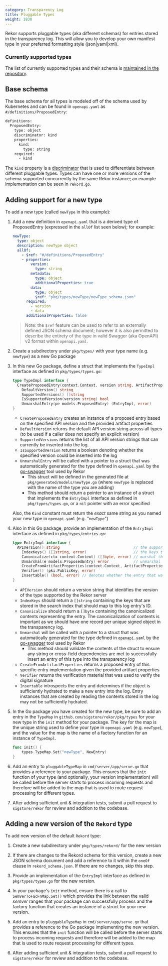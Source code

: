 ```yaml
---
category: Transparency Log
title: Pluggable Types
weight: 1830
---
```


Rekor supports pluggable types (aka different schemas) for entries stored in the transparency log. This will allow you to develop your own manifest type in your preferred formatting style (json|yaml|xml).

### Currently supported types

The list of currently supported types and their schema is [maintained in the repository](https://github.com/sigstore/rekor/tree/main/pkg/types#currently-supported-types).

## Base schema

The base schema for all types is modeled off of the schema used by Kubernetes and can be found in `openapi.yaml` as `#/definitions/ProposedEntry`:

```bash
definitions:
  ProposedEntry:
    type: object
    discriminator: kind
    properties:
      kind:
        type: string
    required:
      - kind
```

The `kind` property is a [discriminator](https://github.com/OAI/OpenAPI-Specification/blob/master/versions/2.0.md#fixed-fields-13) that is used to differentiate between different pluggable types. Types can have one or more versions of the schema supported concurrently by the same Rekor instance; an example implementation can be seen in `rekord.go`.

## Adding support for a new type

To add a new type (called `newType` in this example):

1. Add a new definition in `openapi.yaml` that is a derived type of ProposedEntry (expressed in the `allOf` list seen below); for example:

    ```yaml
    newType:
      type: object
      description: newType object
      allOf:
        - $ref: "#/definitions/ProposedEntry"
        - properties:
            version:
              type: string
            metadata:
              type: object
              additionalProperties: true
            data:
              type: object
              $ref: "pkg/types/newType/newType_schema.json"
          required:
            - version
            - data
          additionalProperties: false
    ```

    > Note: the `$ref` feature can be used to refer to an externally defined JSON schema document; however it is also permitted to describe the entirety of the type in valid Swagger (aka OpenAPI) v2 format within `openapi.yaml`.

2. Create a subdirectory under `pkg/types/` with your type name (e.g. `newType`) as a new Go package

3. In this new Go package, define a struct that implements the `TypeImpl` interface as defined in `pkg/types/types.go`:

    ```go
    type TypeImpl interface {
      CreateProposedEntry(context.Context, version string, ArtifactProperties) (models.ProposedEntry, error)
        DefaultVersion() string
        SupportedVersions() []string
        IsSupportedVersion(version string) bool
        UnmarshalEntry(pe models.ProposedEntry) (EntryImpl, error)
    }
    ```

    - `CreateProposedEntry` creates an instance of a proposed entry based on the specified API version and the provided artifact properties
    - `DefaultVersion` returns the default API version string across all types (to be used if a caller does not specify an explicit version)
    - `SupportedVersions` returns the list of all API version strings that can currently be inserted into the log.
    - `IsSupportedVersion` returns a boolean denoting whether the specified version could be inserted into the log
    - `UnmarshalEntry` will be called with a pointer to a struct that was automatically generated for the type defined in `openapi.yaml` by the [go-swagger](http://github.com/go-swagger/go-swagger) tool used by Rekor
      - This struct will be defined in the generated file at `pkg/generated/models/newType.go` (where `newType` is replaced with the name of the type you are adding)
      - This method should return a pointer to an instance of a struct that implements the `EntryImpl` interface as defined in `pkg/types/types.go`, or a `nil` pointer with an error specified

    Also, the `Kind` constant must return the _exact_ same string as you named your new type in `openapi.yaml` (e.g. "`newType`")

4. Also in this Go package, provide an implementation of the `EntryImpl` interface as defined in `pkg/types/entries.go`:

    ```go
    type EntryImpl interface {
      APIVersion() string                                 // the supported versions for this implementation
        IndexKeys() ([]string, error)                     // the keys that should be added to the external index for this entry
        Canonicalize(ctx context.Context) ([]byte, error) // marshal the canonical entry to be put into the tlog
        Unmarshal(e models.ProposedEntry) error           // unmarshal the abstract entry into the specific struct for this versioned type
        CreateFromArtifactProperties(context.Context, ArtifactProperties) (models.ProposedEntry, error)
        Verifier() (pki.PublicKey, error)
        Insertable() (bool, error) // denotes whether the entry that was unmarshalled has the writeOnly fields required to validate and insert into the log
    }
    ```

   - `APIVersion` should return a version string that identifies the version of the type supported by the Rekor server
   - `IndexKeys` should return a `[]string` containing the keys that are stored in the search index that should map to this log entry's ID.
   - `Canonicalize` should return a `[]byte` containing the canonicalized contents representing the entry. The canonicalization of contents is important as we should have one record per unique signed object in the transparency log.
   - `Unmarshal` will be called with a pointer to a struct that was automatically generated for the type defined in `openapi.yaml` by the [go-swagger](http://github.com/go-swagger/go-swagger) tool used by Rekor
     - This method should validate the contents of the struct to ensure any string or cross-field dependencies are met to successfully insert an entry of this type into the transparency log
   - `CreateFromArtifactProperties` returns a proposed entry of this specific entry implementation given the provided artifact properties
   - `Verifier` returns the verification material that was used to verify the digital signature
   - `Insertable` introspects the entry and determines if the object is sufficiently hydrated to make a new entry into the log. Entry instances that are created by reading the contents stored in the log may not be sufficiently hydrated.

5. In the Go package you have created for the new type, be sure to add an entry in the `TypeMap` in `github.com/sigstore/rekor/pkg/types` for your new type in the `init` method for your package. The key for the map is the unique string used to define your type in `openapi.yaml` (e.g. `newType`), and the value for the map is the name of a factory function for an instance of `TypeImpl`.

    ```go
    func init() {
        types.TypeMap.Set("newType", NewEntry)
    }
    ```

6. Add an entry to `pluggableTypeMap` in `cmd/server/app/serve.go` that provides a reference to your package. This ensures that the `init` function of your type (and optionally, your version implementation) will be called before the server starts to process incoming requests and therefore will be added to the map that is used to route request processing for different types.

7. After adding sufficient unit & integration tests, submit a pull request to `sigstore/rekor` for review and addition to the codebase.

## Adding a new version of the `Rekord` type

To add new version of the default `Rekord` type:

1. Create a new subdirectory under `pkg/types/rekord/` for the new version

2. If there are changes to the Rekord schema for this version, create a new JSON schema document and add a reference to it within the `oneOf` clause in `rekord_schema.json`. If there are no changes, skip this step.

3. Provide an implementation of the `EntryImpl` interface as defined in `pkg/types/types.go` for the new version.

4. In your package's `init` method, ensure there is a call to `SemVerToFacFnMap.Set()` which provides the link between the valid _semver_ ranges that your package can successfully process and the factory function that creates an instance of a struct for your new version.

5. Add an entry to `pluggableTypeMap` in `cmd/server/app/serve.go` that provides a reference to the Go package implementing the new version. This ensures that the `init` function will be called before the server starts to process incoming requests and therefore will be added to the map that is used to route request processing for different types.

6. After adding sufficient unit & integration tests, submit a pull request to `sigstore/rekor` for review and addition to the codebase.